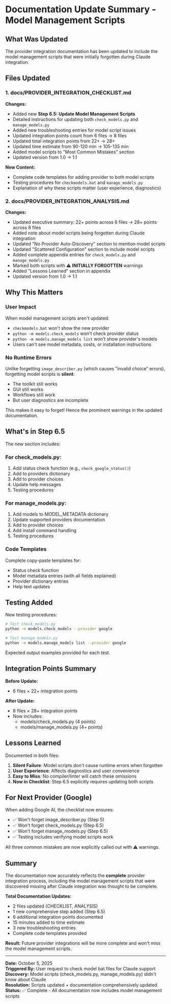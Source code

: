 # Documentation Update Summary - Model Management Scripts

## What Was Updated

The provider integration documentation has been updated to include the model management scripts that were initially forgotten during Claude integration.

## Files Updated

### 1. docs/PROVIDER_INTEGRATION_CHECKLIST.md
**Changes:**
- Added new **Step 6.5: Update Model Management Scripts**
- Detailed instructions for updating both `check_models.py` and `manage_models.py`
- Added new troubleshooting entries for model script issues
- Updated integration points count from 6 files → 8 files
- Updated total integration points from 22+ → 28+
- Updated time estimate from 90-120 min → 105-135 min
- Added model scripts to "Most Common Mistakes" section
- Updated version from 1.0 → 1.1

**New Content:**
- Complete code templates for adding provider to both model scripts
- Testing procedures for `checkmodels.bat` and `manage_models.py`
- Explanation of why these scripts matter (user experience, diagnostics)

### 2. docs/PROVIDER_INTEGRATION_ANALYSIS.md
**Changes:**
- Updated executive summary: 22+ points across 6 files → 28+ points across 8 files
- Added note about model scripts being forgotten during Claude integration
- Updated "No Provider Auto-Discovery" section to mention model scripts
- Updated "Scattered Configuration" section to include model scripts
- Added complete appendix entries for `check_models.py` and `manage_models.py`
- Marked both scripts with ⚠️ **INITIALLY FORGOTTEN** warnings
- Added "Lessons Learned" section in appendix
- Updated version from 1.0 → 1.1

## Why This Matters

### User Impact
When model management scripts aren't updated:
- `checkmodels.bat` won't show the new provider
- `python -m models.check_models` won't check provider status
- `python -m models.manage_models list` won't show provider's models
- Users can't see model metadata, costs, or installation instructions

### No Runtime Errors
Unlike forgetting `image_describer.py` (which causes "invalid choice" errors), forgetting model scripts is **silent**:
- The toolkit still works
- GUI still works
- Workflows still work
- But user diagnostics are incomplete

This makes it easy to forget! Hence the prominent warnings in the updated documentation.

## What's in Step 6.5

The new section includes:

### For check_models.py:
1. Add status check function (e.g., `check_google_status()`)
2. Add to providers dictionary
3. Add to provider choices
4. Update help messages
5. Testing procedures

### For manage_models.py:
1. Add models to MODEL_METADATA dictionary
2. Update supported providers documentation
3. Add to provider choices
4. Add install command handling
5. Testing procedures

### Code Templates
Complete copy-paste templates for:
- Status check function
- Model metadata entries (with all fields explained)
- Provider dictionary entries
- Help text updates

## Testing Added

New testing procedures:
```bash
# Test check_models.py
python -m models.check_models --provider google

# Test manage_models.py
python -m models.manage_models list --provider google
```

Expected output examples provided for each test.

## Integration Points Summary

**Before Update:**
- 6 files × 22+ integration points

**After Update:**
- 8 files × 28+ integration points
- Now includes:
  - models/check_models.py (4 points)
  - models/manage_models.py (4+ points)

## Lessons Learned

Documented in both files:

1. **Silent Failure**: Model scripts don't cause runtime errors when forgotten
2. **User Experience**: Affects diagnostics and user convenience
3. **Easy to Miss**: No compiler/linter will catch these omissions
4. **Now in Checklist**: Step 6.5 explicitly requires updating both scripts

## For Next Provider (Google)

When adding Google AI, the checklist now ensures:
- ✅ Won't forget image_describer.py (Step 5)
- ✅ Won't forget check_models.py (Step 6.5)
- ✅ Won't forget manage_models.py (Step 6.5)
- ✅ Testing includes verifying model scripts work

All three common mistakes are now explicitly called out with ⚠️ warnings.

## Summary

The documentation now accurately reflects the **complete** provider integration process, including the model management scripts that were discovered missing after Claude integration was thought to be complete.

**Total Documentation Updates:**
- 2 files updated (CHECKLIST, ANALYSIS)
- 1 new comprehensive step added (Step 6.5)
- 6 additional integration points documented
- 15 minutes added to time estimate
- 3 new troubleshooting entries
- Complete code templates provided

**Result:** Future provider integrations will be more complete and won't miss the model management scripts.

---

**Date:** October 5, 2025  
**Triggered By:** User request to check model bat files for Claude support  
**Discovery:** Model scripts (check_models.py, manage_models.py) didn't know about Claude  
**Resolution:** Scripts updated + documentation comprehensively updated  
**Status:** ✅ Complete - All documentation now includes model management scripts
